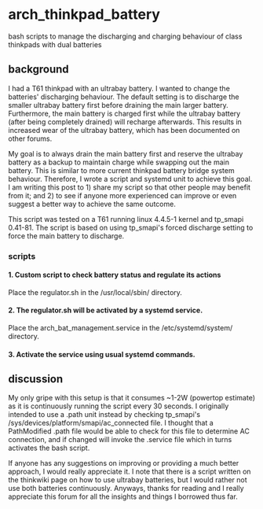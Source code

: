 # arch_thinkpad_battery
bash scripts to manage the discharging and charging behaviour of class thinkpads with dual batteries

## background

I had a T61 thinkpad with an ultrabay battery. I wanted to change the batteries' discharging behaviour. The default setting is to discharge the smaller ultrabay battery first before draining the main larger battery. Furthermore, the main battery is charged first while the ultrabay battery (after being completely drained) will recharge afterwards. This results in increased wear of the ultrabay battery, which has been documented on other forums.

My goal is to always drain the main battery first and reserve the ultrabay battery as a backup to maintain charge while swapping out the main battery. This is similar to more current thinkpad battery bridge system behaviour. Therefore, I wrote a script and systemd unit to achieve this goal. I am writing this post to 1) share my script so that other people may benefit from it; and 2) to see if anyone more experienced can improve or even suggest a better way to achieve the same outcome.

This script was tested on a T61 running linux 4.4.5-1 kernel and tp_smapi 0.41-81. The script is based on using tp_smapi's forced discharge setting to force the main battery to discharge.

### scripts
#### 1. Custom script to check battery status and regulate its actions
Place the regulator.sh in the /usr/local/sbin/ directory.
#### 2. The regulator.sh will be activated by a systemd service.
Place the arch_bat_management.service in the /etc/systemd/system/ directory.
#### 3. Activate the service using usual systemd commands.

## discussion

My only gripe with this setup is that it consumes ~1-2W (powertop estimate) as it is continuously running the script every 30 seconds. I originally intended to use a .path unit instead by checking tp_smapi's /sys/devices/platform/smapi/ac_connected file. I thought that a PathModified .path file would be able to check for this file to determine AC connection, and if changed will invoke the .service file which in turns activates the bash script.

If anyone has any suggestions on improving or providing a much better approach, I would really appreciate it. I note that there is a script written on the thinkwiki page on how to use ultrabay batteries, but I would rather not use both batteries continuously.
Anyways, thanks for reading and I really appreciate this forum for all the insights and things I borrowed thus far.
